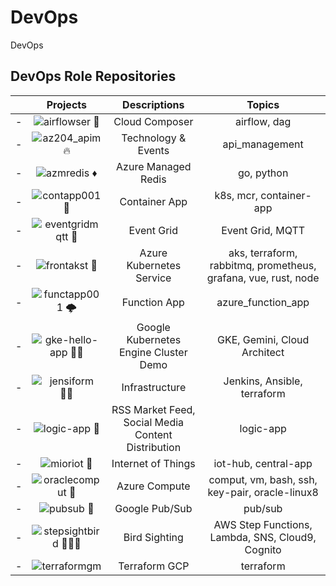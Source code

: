 # DevOps
DevOps


## DevOps Role Repositories


| | Projects | Descriptions | Topics | 
| - | :-: | :-: | :-: |
| - | ![airflowser 💠](https://github.com/miozilla/airflowser) | Cloud Composer | airflow, dag |  
| - | ![az204_apim 🔥](https://github.com/miozilla/az204_apim) | Technology & Events | api_management | 
| - | ![azmredis ♦️](https://github.com/miozilla/azmredis) | Azure Managed Redis | go, python 
| - | ![contapp001 🐳](https://github.com/miozilla/contapp001) | Container App | k8s, mcr, container-app |
| - | ![eventgridmqtt 🚡](https://github.com/miozilla/eventgridmqtt) | Event Grid | Event Grid, MQTT  |
| - | ![frontakst 🎡](https://github.com/miozilla/frontakst) | Azure Kubernetes Service | aks, terraform, rabbitmq, prometheus, grafana, vue, rust, node |
| - | ![functapp001 🌩️](https://github.com/miozilla/functapp001) | Function App | azure_function_app |
| - | ![gke-hello-app 🧊🙋](https://github.com/miozilla/gke-hello-app) | Google Kubernetes Engine Cluster Demo | GKE, Gemini, Cloud Architect |
| - | ![jensiform 🤵🏻](https://github.com/miozilla/jensiform) | Infrastructure | Jenkins, Ansible, terraform |
| - | ![logic-app 📳](https://github.com/miozilla/logic-app) | RSS Market Feed, Social Media Content Distribution | logic-app |
| - | ![mioriot 📶](https://github.com/miozilla/mioriot) | Internet of Things | iot-hub, central-app |
| - | ![oraclecomput 🐧](https://github.com/miozilla/oraclecomput) | Azure Compute | comput, vm, bash, ssh, key-pair, oracle-linux8 |
| - | ![pubsub 🚰](https://github.com/miozilla/pubsub) | Google Pub/Sub | pub/sub |
| - | ![stepsightbird 👣🔭🦅](https://github.com/miozilla/stepsightbird) | Bird Sighting | AWS Step Functions, Lambda, SNS, Cloud9, Cognito |
| - | ![terraformgm](https://github.com/miozilla/terraformgm) | Terraform GCP | terraform |
